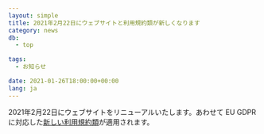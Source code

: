 ```yaml
---
layout: simple
title: 2021年2月22日にウェブサイトと利用規約類が新しくなります
category: news
db:
  - top

tags:
  - お知らせ

date: 2021-01-26T18:00:00+00:00
lang: ja
---
```


<p>2021年2月22日にウェブサイトをリニューアルいたします。あわせて EU GDPR に対応した<a href="https://drive.google.com/file/d/1QRQAGIDQARwvPpBkKAEy6fFGv920221t/view">新しい利用規約類</a>が適用されます。</p>
